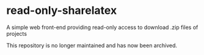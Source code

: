 # read-only-sharelatex

A simple web front-end providing read-only access to download .zip files of projects

This repository is no longer maintained and has now been archived.
